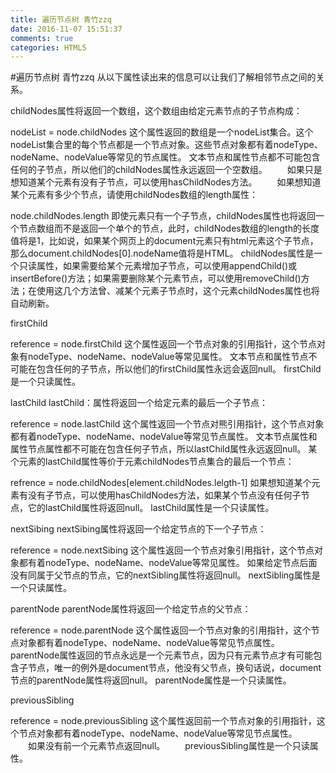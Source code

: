 ```yaml
---
title: 遍历节点树 青竹zzq
date: 2016-11-07 15:51:37
comments: true
categories: HTML5
---
```


#遍历节点树 青竹zzq
从以下属性读出来的信息可以让我们了解相邻节点之间的关系。

childNodes属性将返回一个数组，这个数组由给定元素节点的子节点构成：

nodeList = node.childNodes
这个属性返回的数组是一个nodeList集合。这个nodeList集合里的每个节点都是一个节点对象。这些节点对象都有着nodeType、nodeName、nodeValue等常见的节点属性。
文本节点和属性节点都不可能包含任何的子节点，所以他们的childNodes属性永远返回一个空数组。
　　如果只是想知道某个元素有没有子节点，可以使用hasChildNodes方法。
　　如果想知道某个元素有多少个节点，请使用childNodes数组的length属性：

node.childNodes.length
即使元素只有一个子节点，childNodes属性也将返回一个节点数组而不是返回一个单个的节点，此时，childNodes数组的length的长度值将是1，比如说，如果某个网页上的document元素只有html元素这个子节点，那么document.childNodes[0].nodeName值将是HTML。
childNodes属性是一个只读属性，如果需要给某个元素增加子节点，可以使用appendChild()或insertBefore()方法；如果需要删除某个元素节点，可以使用removeChild()方法；在使用这几个方法曾、减某个元素子节点时，这个元素childNodes属性也将自动刷新。

firstChild

reference = node.firstChild
这个属性返回一个节点对象的引用指针，这个节点对象有nodeType、nodeName、nodeValue等常见属性。
文本节点和属性节点不可能在包含任何的子节点，所以他们的firstChild属性永远会返回null。
firstChild是一个只读属性。

lastChild
lastChild：属性将返回一个给定元素的最后一个子节点：

reference = node.lastChild
这个属性返回一个节点对熊引用指针，这个节点对象都有着nodeType、nodeName、nodeValue等常见节点属性。
文本节点属性和属性节点属性都不可能在包含任何子节点，所以lastChild属性永远返回null。
某个元素的lastChild属性等价于元素childNodes节点集合的最后一个节点：

refrence = node.childNodes[element.childNodes.lelgth-1]
如果想知道某个元素有没有子节点，可以使用hasChildNodes方法，如果某个节点没有任何子节点，它的lastChild属性将返回null。
lastChild属性是一个只读属性。

nextSibing
nextSibing属性将返回一个给定节点的下一个子节点：

reference = node.nextSibing
这个属性返回一个节点对象引用指针，这个节点对象都有着nodeType、nodeName、nodeValue等常见属性。
如果给定节点后面没有同属于父节点的节点，它的nextSibling属性将返回null。
nextSibling属性是一个只读属性。

parentNode
parentNode属性将返回一个给定节点的父节点：

reference = node.parentNode
这个属性返回一个节点对象的引用指针，这个节点对象都有着nodeType、nodeName、nodeValue等常见节点属性。
parentNode属性返回的节点永远是一个元素节点，因为只有元素节点才有可能包含子节点，唯一的例外是document节点，他没有父节点，换句话说，document节点的parentNode属性将返回null。
parentNode属性是一个只读属性。

previousSibling

reference  = node.previousSibling
这个属性返回前一个节点对象的引用指针，这个节点对象都有着nodeType、nodeName、nodeValue等常见节点属性。
　　如果没有前一个元素节点返回null。
　　previousSibling属性是一个只读属性。
